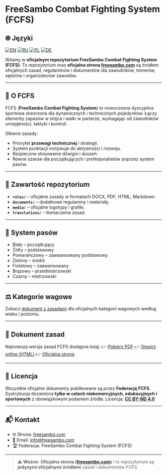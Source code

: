 # FreeSambo Combat Fighting System (FCFS)

## 🌐 Języki
[![EN](https://img.shields.io/badge/English-EN-blue)](./README.md)
[![RU](https://img.shields.io/badge/Русский-RU-red)](./README.ru.md)
[![PL](https://img.shields.io/badge/Polski-PL-green)](./README.pl.md)
[![DE](https://img.shields.io/badge/Deutsch-DE-yellow)](./README.de.md)

Witamy w **oficjalnym repozytorium FreeSambo Combat Fighting System (FCFS)**.
To repozytorium oraz **oficjalna strona [freesambo.com](https://freesambo.com)** są źródłem oficjalnych zasad, regulaminów i dokumentów dla zawodników, trenerów, sędziów i organizatorów zawodów.

---

## 📖 O FCFS
FCFS (**FreeSambo Combat Fighting System**) to nowoczesna dyscyplina sportowa stworzona dla dynamicznych i technicznych pojedynków.
Łączy elementy zapasów w stójce i walki w parterze, wymagając od zawodników umiejętności, taktyki i kontroli.

Główne zasady:
- Priorytet **przewagi technicznej** i strategii.
- System punktacji motywuje do aktywności i rozwoju.
- Bezpieczne stosowanie dźwigni i duszeń.
- Równe szanse dla początkujących i profesjonalistów poprzez system pasów.

---

## 📂 Zawartość repozytorium
- **`rules/`** – oficjalne zasady w formatach DOCX, PDF, HTML, Markdown.
- **`documents/`** – dodatkowe regulaminy i materiały.
- **`media/`** – oficjalne logotypy i grafiki.
- **`translations/`** – tłumaczenia zasad.

---

## 🥋 System pasów
- Biały – początkujący
- Żółty – podstawowy
- Pomarańczowy – zaawansowany podstawowy
- Zielony – średni
- Fioletowy – zaawansowany
- Brązowy – przedmistrzowski
- Czarny – mistrzowski

---

## ⚖️ Kategorie wagowe
Zobacz [dokument z zasadami](rules/pl/FCFS.pl.md) dla oficjalnych kategorii wagowych według wieku i poziomu.

---

## 📑 Dokument zasad
Najnowsza wersja zasad FCFS dostępna tutaj:
👉 [Pobierz PDF](rules/pl/FCFS.pl.pdf)
👉 [Otwórz online (HTML)](rules/pl/FCFS.pl.html)
👉 [Oficjalna strona](https://freesambo.com)

---

## 📜 Licencja
Wszystkie oficjalne dokumenty publikowane są przez **Federację FCFS**.
Dystrybucja dozwolona **tylko w celach niekomercyjnych, edukacyjnych i sportowych** z obowiązkowym podaniem źródła.
Licencja: **[CC BY-ND 4.0](https://creativecommons.org/licenses/by-nd/4.0/)**

---

## 📬 Kontakt
- 🌐 Strona: [freesambo.com](https://freesambo.com)
- 📧 Email: info@freesambo.com
- 🏆 Federacja: FreeSambo Combat Fighting System (FCFS)

---

> ⚠️ **Ważne:** **Oficjalna strona ([freesambo.com](https://freesambo.com))** i to repozytorium są **jedynymi oficjalnymi źródłami** zasad i dokumentów FCFS.

